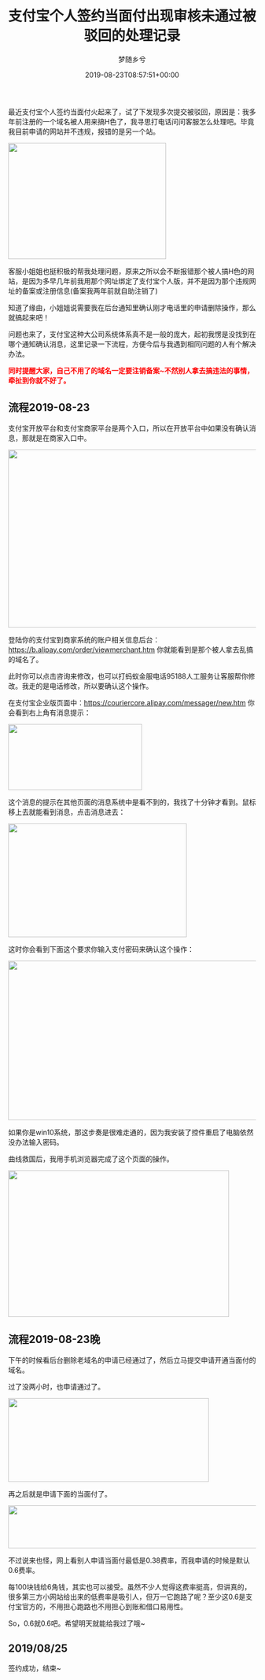﻿---
title: 支付宝个人签约当面付出现审核未通过被驳回的处理记录
author: 梦随乡兮
type: post
date: 2019-08-23T08:57:51+00:00
url: /zhifubao-qianyue.html
featured_image: https://r2.imsxx.com/wp-content/uploads/2019/08/QQ截图20190823165233.jpg
views:
  - 1439
like:
  - 1
b2_vote:
  - 'a:2:{s:2:"up";i:0;s:4:"down";i:0;}'
categories:
  - 笔记
tags:
  - 域名
  - 当面付
  - 支付
  - 支付宝
  - 网站

slug: "zhifubao-qianyue"
---
最近支付宝个人签约当面付火起来了，试了下发现多次提交被驳回，原因是：我多年前注册的一个域名被人用来搞H色了，我寻思打电话问问客服怎么处理吧。毕竟我目前申请的网站并不违规，报错的是另一个站。

[<img loading="lazy" decoding="async" class="aligncenter size-full wp-image-147" src="https://r2.imsxx.com/wp-content/uploads/2019/08/QQ截图20190823165553.jpg" alt="" width="321" height="236" />][1]

客服小姐姐也挺积极的帮我处理问题，原来之所以会不断报错那个被人搞H色的网站，是因为多早几年前我用那个网址绑定了支付宝个人版，并不是因为那个违规网址的备案或注册信息(备案我两年前就自助注销了)

知道了缘由，小姐姐说需要我在后台通知里确认刚才电话里的申请删除操作，那么就搞起来吧！

问题也来了，支付宝这种大公司系统体系真不是一般的庞大，起初我愣是没找到在哪个通知确认消息，这里记录一下流程，方便今后与我遇到相同问题的人有个解决办法。

<span style="color: #ff0000;"><strong>同时提醒大家，自己不用了的域名一定要注销备案~不然别人拿去搞违法的事情，牵扯到你就不好了。</strong></span>

## **流程2019-08-23**

支付宝开放平台和支付宝商家平台是两个入口，所以在开放平台中如果没有确认消息，那就是在商家入口中。

[<img loading="lazy" decoding="async" class="aligncenter size-full wp-image-142" src="https://r2.imsxx.com/wp-content/uploads/2019/08/QQ截图20190823164051.jpg" alt="" width="849" height="362" />][2]

登陆你的支付宝到商家系统的账户相关信息后台：<a rel="nofollow" href="https://b.alipay.com/order/viewmerchant.htm">https://b.alipay.com/order/viewmerchant.htm</a> 你就能看到是那个被人拿去乱搞的域名了。

此时你可以点击咨询来修改，也可以打蚂蚁金服电话95188人工服务让客服帮你修改。我走的是电话修改，所以要确认这个操作。

在支付宝企业版页面中：<a rel="nofollow" href="https://couriercore.alipay.com/messager/new.htm">https://couriercore.alipay.com/messager/new.htm</a> 你会看到右上角有消息提示：

[<img loading="lazy" decoding="async" class="aligncenter size-full wp-image-143" src="https://r2.imsxx.com/wp-content/uploads/2019/08/QQ截图20190823164540.jpg" alt="" width="272" height="134" />][3]

这个消息的提示在其他页面的消息系统中是看不到的，我找了十分钟才看到。鼠标移上去就能看到消息，点击消息进去：

[<img loading="lazy" decoding="async" class="aligncenter size-full wp-image-145" src="https://r2.imsxx.com/wp-content/uploads/2019/08/QQ截图20190823165233.jpg" alt="" width="363" height="231" />][4]

这时你会看到下面这个要求你输入支付密码来确认这个操作：

[<img loading="lazy" decoding="async" class="aligncenter size-full wp-image-144" src="https://r2.imsxx.com/wp-content/uploads/2019/08/QQ截图20190823165247.jpg" alt="" width="569" height="324" />][5]

如果你是win10系统，那这步奏是很难走通的，因为我安装了控件重启了电脑依然没办法输入密码。

曲线救国后，我用手机浏览器完成了这个页面的操作。

[<img loading="lazy" decoding="async" class="aligncenter size-full wp-image-146" src="https://r2.imsxx.com/wp-content/uploads/2019/08/QQ截图20190823165604.jpg" alt="" width="449" height="298" />][6]

## **流程2019-08-23晚**

下午的时候看后台删除老域名的申请已经通过了，然后立马提交申请开通当面付的域名。

过了没两小时，也申请通过了。

[<img loading="lazy" decoding="async" class="aligncenter size-full wp-image-158" src="https://r2.imsxx.com/wp-content/uploads/2019/08/QQ截图20190824005524.png" alt="" width="408" height="170" />][7]

再之后就是申请下面的当面付了。

[<img loading="lazy" decoding="async" class="aligncenter size-full wp-image-159" src="https://r2.imsxx.com/wp-content/uploads/2019/08/QQ截图20190824005533.png" alt="" width="1260" height="87" />][8]

不过说来也怪，网上看别人申请当面付最低是0.38费率，而我申请的时候是默认0.6费率。

每100块钱给6角钱，其实也可以接受。虽然不少人觉得这费率挺高，但讲真的，很多第三方小网站给出来的低费率是吸引人，但万一它跑路了呢？至少这0.6是支付宝官方的，不用担心跑路也不用担心到账和借口易用性。

So，0.6就0.6吧。希望明天就能给我过了哦~

## **2019/08/25**

签约成功，结束~

 [1]: https://r2.imsxx.com/wp-content/uploads/2019/08/QQ截图20190823165553.jpg
 [2]: https://r2.imsxx.com/wp-content/uploads/2019/08/QQ截图20190823164051.jpg
 [3]: https://r2.imsxx.com/wp-content/uploads/2019/08/QQ截图20190823164540.jpg
 [4]: https://r2.imsxx.com/wp-content/uploads/2019/08/QQ截图20190823165233.jpg
 [5]: https://r2.imsxx.com/wp-content/uploads/2019/08/QQ截图20190823165247.jpg
 [6]: https://r2.imsxx.com/wp-content/uploads/2019/08/QQ截图20190823165604.jpg
 [7]: https://r2.imsxx.com/wp-content/uploads/2019/08/QQ截图20190824005524.png
 [8]: https://r2.imsxx.com/wp-content/uploads/2019/08/QQ截图20190824005533.png

